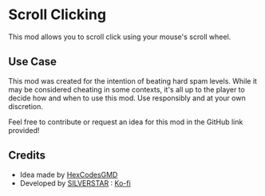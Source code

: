 # Scroll Clicking

This mod allows you to scroll click using your mouse's scroll wheel.

## Use Case

This mod was created for the intention of beating hard spam levels. While it may be considered <cr>cheating</c> in some contexts, it's all up to the player to decide how and when to use this mod. Use responsibly and at your own discretion.

Feel free to <cy>contribute</c> or <cy>request</c> an idea for this mod in the GitHub link provided!

## Credits

- Idea made by [HexCodesGMD](https://discord.com/users/1222327935315218506)
- Developed by [SILVERSTAR](https://github.com/silver984) : [Ko-fi](https://ko-fi.com/silverstar_)